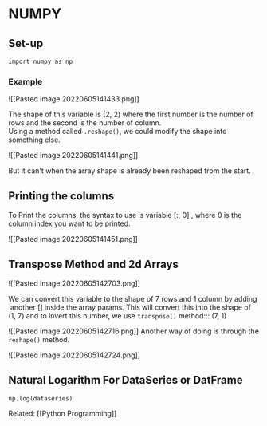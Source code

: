 # NUMPY 
## Set-up
```
import numpy as np
```

### Example
  ![[Pasted image 20220605141433.png]]
  
The shape of this variable is (2, 2) where the first number is the number of rows and the second is the number of column.  
Using a method called `.reshape()`, we could modify the shape into something else.  
  
  ![[Pasted image 20220605141441.png]]
  
But it can't when the array shape is already been reshaped from the start.  
  
## Printing the columns  
  
To Print the columns, the syntax to use is variable \[:, 0] , where 0 is the column index you want to be printed.  

![[Pasted image 20220605141451.png]]

## Transpose Method and 2d Arrays
  
![[Pasted image 20220605142703.png]]


We can convert this variable to the shape of 7 rows and 1 column by adding  another \[] inside the array params. This will convert this into the shape of (1, 7) and to invert this number, we use `transpose()` method::: (7, 1)  
  
![[Pasted image 20220605142716.png]]
Another way of doing is through the `reshape()` method.  
  
![[Pasted image 20220605142724.png]]


## Natural Logarithm For DataSeries or DatFrame
```
np.log(dataseries)
```


Related: [[Python Programming]]
  
